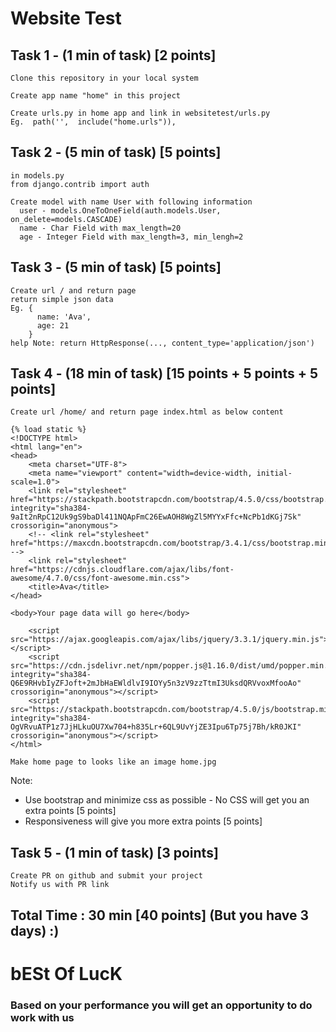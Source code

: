 # Website Test

## Task 1 - (1 min of task) [2 points]
```
Clone this repository in your local system
```
```
Create app name "home" in this project
```
```
Create urls.py in home app and link in websitetest/urls.py
Eg.  path('',  include("home.urls")),
```

## Task 2 - (5 min of task) [5 points]
```
in models.py
from django.contrib import auth
```
```
Create model with name User with following information
  user - models.OneToOneField(auth.models.User, on_delete=models.CASCADE)
  name - Char Field with max_length=20
  age - Integer Field with max_length=3, min_lengh=2 
```

## Task 3 - (5 min of task) [5 points]
```
Create url / and return page
return simple json data
Eg. { 
      name: 'Ava',
      age: 21
    }
help Note: return HttpResponse(..., content_type='application/json')
```

## Task 4 - (18 min of task) [15 points + 5 points + 5 points]
```
Create url /home/ and return page index.html as below content
```
```
{% load static %}
<!DOCTYPE html>
<html lang="en">
<head>
    <meta charset="UTF-8">
    <meta name="viewport" content="width=device-width, initial-scale=1.0">
    <link rel="stylesheet" href="https://stackpath.bootstrapcdn.com/bootstrap/4.5.0/css/bootstrap.min.css" integrity="sha384-9aIt2nRpC12Uk9gS9baDl411NQApFmC26EwAOH8WgZl5MYYxFfc+NcPb1dKGj7Sk" crossorigin="anonymous">
    <!-- <link rel="stylesheet" href="https://maxcdn.bootstrapcdn.com/bootstrap/3.4.1/css/bootstrap.min.css"> -->
    <link rel="stylesheet" href="https://cdnjs.cloudflare.com/ajax/libs/font-awesome/4.7.0/css/font-awesome.min.css">
    <title>Ava</title>
</head>

<body>Your page data will go here</body>

    <script src="https://ajax.googleapis.com/ajax/libs/jquery/3.3.1/jquery.min.js"></script>
    <script src="https://cdn.jsdelivr.net/npm/popper.js@1.16.0/dist/umd/popper.min.js" integrity="sha384-Q6E9RHvbIyZFJoft+2mJbHaEWldlvI9IOYy5n3zV9zzTtmI3UksdQRVvoxMfooAo" crossorigin="anonymous"></script>
    <script src="https://stackpath.bootstrapcdn.com/bootstrap/4.5.0/js/bootstrap.min.js" integrity="sha384-OgVRvuATP1z7JjHLkuOU7Xw704+h835Lr+6QL9UvYjZE3Ipu6Tp75j7Bh/kR0JKI" crossorigin="anonymous"></script>
</html>
```
```
Make home page to looks like an image home.jpg
```

Note: 
* Use bootstrap and minimize css as possible - No CSS will get you an extra points [5 points]
* Responsiveness will give you more extra points [5 points]

## Task 5 - (1 min of task) [3 points]
```
Create PR on github and submit your project
Notify us with PR link
```

## Total Time : 30 min [40 points] (But you have 3 days) :)

# bESt Of LucK
### Based on your performance you will get an opportunity to do work with us


